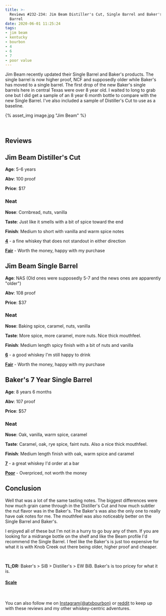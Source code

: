 ```yaml
---
title: >-
  Reviews #232-234: Jim Beam Distiller's Cut, Single Barrel and Baker's Single
  Barrel
date: 2020-06-01 11:25:24
tags:
- jim beam
- kentucky
- bourbon
- 4
- 6
- 7
- poor value
---
```


Jim Beam recently updated their Single Barrel and Baker's products. The single barrel is now higher proof, NCF and supposedly older while Baker's has moved to a single barrel. The first drop of the new Baker's single barrels here in central Texas were over 8 year old. I waited to long to grab one but I did get a sample of an 8 year 6 month bottle to compare with the new Single Barrel. I've also included a sample of Distiller's Cut to use as a baseline.

{% asset_img image.jpg "Jim Beam" %}

&nbsp;

## Reviews 

## Jim Beam Distiller's Cut
**Age**: 5-6 years

**Abv**: 100 proof

**Price**: $17

### Neat
**Nose**: Cornbread, nuts, vanilla

**Taste**: Just like it smells with a bit of spice toward the end

**Finish**: Medium to short with vanilla and warm spice notes

[**4**](https://atxbourbon.com/tags/4/) - a fine whiskey that does not standout in either direction

[**Fair**](https://atxbourbon.com/tags/fair-value/) - Worth the money, happy with my purchase

## Jim Beam Single Barrel
**Age**: NAS (Old ones were supposedly 5-7 and the news ones are apparently "older")

**Abv**: 108 proof

**Price**: $37

### Neat
**Nose**: Baking spice, caramel, nuts, vanilla

**Taste**: More spice, more caramel, more nuts. Nice thick mouthfeel.

**Finish**: Medium length spicy finish with a bit of nuts and vanilla

[**6**](https://atxbourbon.com/tags/6/) - a good whiskey I'm still happy to drink

[**Fair**](https://atxbourbon.com/tags/fair-value/) - Worth the money, happy with my purchase

## Baker's 7 Year Single Barrel
**Age**: 8 years 6 months

**Abv**: 107 proof

**Price**: $57

### Neat
**Nose**: Oak, vanilla, warm spice, caramel

**Taste**: Caramel, oak, rye spice, faint nuts. Also a nice thick mouthfeel.

**Finish**: Medium length finish with oak, warm spice and caramel

[**7**](https://atxbourbon.com/tags/7/) - a great whiskey I'd order at a bar 

[**Poor**](https://atxbourbon.com/tags/poor-value/) - Overpriced, not worth the money

## Conclusion

Well that was a lot of the same tasting notes. The biggest differences were how much grain came through in the Distiller's Cut and how much subtler the nut flavor was in the Baker's. The Baker's was also the only one to really have oak notes for me. The mouthfeel was also noticeably better on the Single Barrel and Baker's.

I enjoyed all of these but I'm not in a hurry to go buy any of them. If you are looking for a midrange bottle on the shelf and like the Beam profile I'd recommend the Single Barrel. I feel like the Baker's is just too expensive for what it is with Knob Creek out there being older, higher proof and cheaper.

&nbsp;

**TL;DR:** Baker's > SiB > Distiller's > EW BiB. Baker's is too pricey for what it is.

#### [Scale](http://atxbourbon.com/Scale/)

&nbsp;

You can also follow me on [Instagram(@atxbourbon)](https://www.instagram.com/atxbourbon/) or [reddit](https://www.reddit.com/r/atxbourbon/) to keep up with these reviews and my other whiskey-centric adventures.
